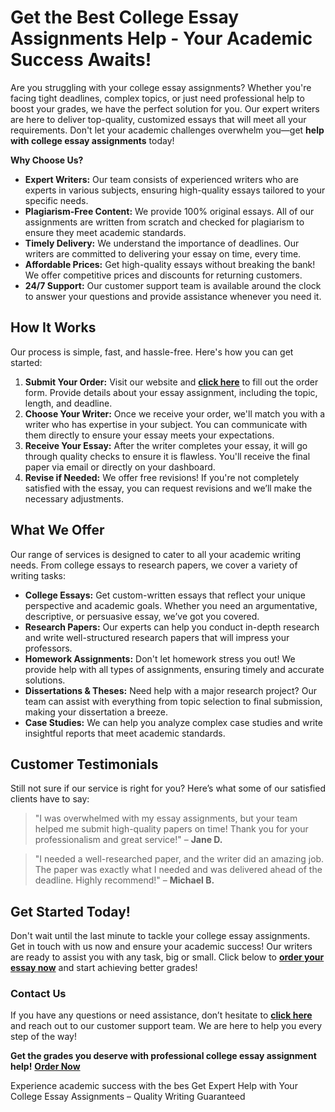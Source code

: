 <h1>Get the Best College Essay Assignments Help - Your Academic Success Awaits!</h1>

<p>Are you struggling with your college essay assignments? Whether you're facing tight deadlines, complex topics, or just need professional help to boost your grades, we have the perfect solution for you. Our expert writers are here to deliver top-quality, customized essays that will meet all your requirements. Don't let your academic challenges overwhelm you—get <strong>help with college essay assignments</strong> today!</p>

<p><strong>Why Choose Us?</strong></p>
<ul>
  <li><strong>Expert Writers:</strong> Our team consists of experienced writers who are experts in various subjects, ensuring high-quality essays tailored to your specific needs.</li>
  <li><strong>Plagiarism-Free Content:</strong> We provide 100% original essays. All of our assignments are written from scratch and checked for plagiarism to ensure they meet academic standards.</li>
  <li><strong>Timely Delivery:</strong> We understand the importance of deadlines. Our writers are committed to delivering your essay on time, every time.</li>
  <li><strong>Affordable Prices:</strong> Get high-quality essays without breaking the bank! We offer competitive prices and discounts for returning customers.</li>
  <li><strong>24/7 Support:</strong> Our customer support team is available around the clock to answer your questions and provide assistance whenever you need it.</li>
</ul>

<h2>How It Works</h2>
<p>Our process is simple, fast, and hassle-free. Here's how you can get started:</p>
<ol>
  <li><strong>Submit Your Order:</strong> Visit our website and <a href="https://tinyurl.com/topessay?keyword=college+essay+assignments" target="_blank"><strong>click here</strong></a> to fill out the order form. Provide details about your essay assignment, including the topic, length, and deadline.</li>
  <li><strong>Choose Your Writer:</strong> Once we receive your order, we'll match you with a writer who has expertise in your subject. You can communicate with them directly to ensure your essay meets your expectations.</li>
  <li><strong>Receive Your Essay:</strong> After the writer completes your essay, it will go through quality checks to ensure it is flawless. You'll receive the final paper via email or directly on your dashboard.</li>
  <li><strong>Revise if Needed:</strong> We offer free revisions! If you're not completely satisfied with the essay, you can request revisions and we’ll make the necessary adjustments.</li>
</ol>

<h2>What We Offer</h2>
<p>Our range of services is designed to cater to all your academic writing needs. From college essays to research papers, we cover a variety of writing tasks:</p>
<ul>
  <li><strong>College Essays:</strong> Get custom-written essays that reflect your unique perspective and academic goals. Whether you need an argumentative, descriptive, or persuasive essay, we’ve got you covered.</li>
  <li><strong>Research Papers:</strong> Our experts can help you conduct in-depth research and write well-structured research papers that will impress your professors.</li>
  <li><strong>Homework Assignments:</strong> Don't let homework stress you out! We provide help with all types of assignments, ensuring timely and accurate solutions.</li>
  <li><strong>Dissertations & Theses:</strong> Need help with a major research project? Our team can assist with everything from topic selection to final submission, making your dissertation a breeze.</li>
  <li><strong>Case Studies:</strong> We can help you analyze complex case studies and write insightful reports that meet academic standards.</li>
</ul>

<h2>Customer Testimonials</h2>
<p>Still not sure if our service is right for you? Here’s what some of our satisfied clients have to say:</p>

<blockquote>
  <p>"I was overwhelmed with my essay assignments, but your team helped me submit high-quality papers on time! Thank you for your professionalism and great service!" – <strong>Jane D.</strong></p>
</blockquote>

<blockquote>
  <p>"I needed a well-researched paper, and the writer did an amazing job. The paper was exactly what I needed and was delivered ahead of the deadline. Highly recommend!" – <strong>Michael B.</strong></p>
</blockquote>

<h2>Get Started Today!</h2>
<p>Don't wait until the last minute to tackle your college essay assignments. Get in touch with us now and ensure your academic success! Our writers are ready to assist you with any task, big or small. Click below to <a href="https://tinyurl.com/topessay?keyword=college+essay+assignments" target="_blank"><strong>order your essay now</strong></a> and start achieving better grades!</p>

<h3>Contact Us</h3>
<p>If you have any questions or need assistance, don’t hesitate to <a href="https://tinyurl.com/topessay?keyword=college+essay+assignments" target="_blank"><strong>click here</strong></a> and reach out to our customer support team. We are here to help you every step of the way!</p>

<p><strong>Get the grades you deserve with professional college essay assignment help!</strong> <a href="https://tinyurl.com/topessay?keyword=college+essay+assignments" target="_blank"><strong>Order Now</strong></a></p>

<p>Experience academic success with the bes
Get Expert Help with Your College Essay Assignments – Quality Writing Guaranteed
